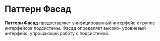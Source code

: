 # Паттерн Фасад

**Паттерн Фасад** предоставляет унифицированный интерфейс
к группе интерфейсов подсистемы. Фасад определяет высоко-
уровневый интерфейс, упрощающий работу с подсистемой.
